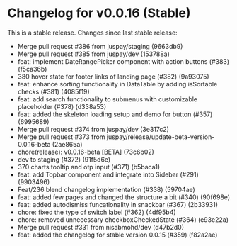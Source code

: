 # Changelog for v0.0.16 (Stable)

This is a stable release. Changes since last stable release:

- Merge pull request #386 from juspay/staging (9663db9)
- Merge pull request #385 from juspay/dev (153788a)
- feat: implement DateRangePicker component with action buttons (#383) (f5ca36b)
- 380 hover state for footer links of landing page (#382) (9a93075)
- feat: enhance sorting functionality in DataTable by adding isSortable checks (#381) (4085f19)
- feat: add search functionality to submenus with customizable placeholder (#378) (d338a53)
- feat: added the skeleton loading setup and demo for button (#357) (6995689)
- Merge pull request #374 from juspay/dev (3e317c2)
- Merge pull request #373 from juspay/release/update-beta-version-0.0.16-beta (2ae865a)
- chore(release): v0.0.16-beta [BETA] (73c6b02)
- dev to staging (#372) (91f5d6e)
- 370 charts tooltip and otp input (#371) (b5baca1)
- feat: add Topbar component and integrate into Sidebar (#291) (9903496)
- Feat/236 blend changelog implementation (#338) (59704ae)
- feat: added few pages and changed the structure a bit (#340) (90f698e)
- feat: added autodismiss funcationality in snackbar (#367) (2b33931)
- chore: fixed the type of switch label (#362) (4df95b4)
- chore: removed unnecessary checkboxCheckedState (#364) (e93e22a)
- Merge pull request #331 from nisabmohd/dev (d47b2d0)
- feat: added the changelog for stable version 0.0.15 (#359) (f82a2ae)
